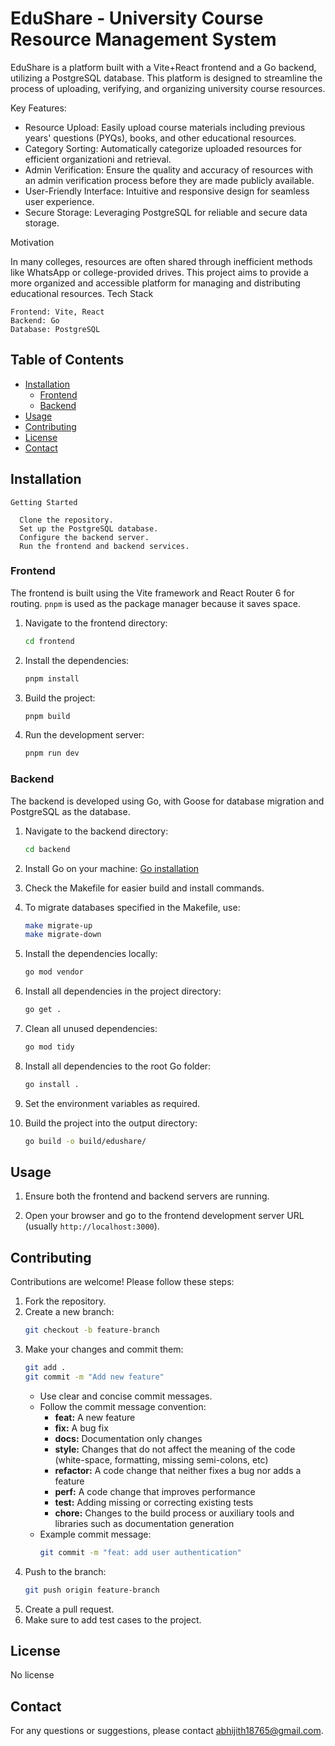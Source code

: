 # EduShare - University Course Resource Management System

EduShare is a platform built with a Vite+React frontend and a Go backend, utilizing a PostgreSQL database. This platform is designed to streamline the process of uploading, verifying, and organizing university course resources.

Key Features:

- Resource Upload: Easily upload course materials including previous years' questions (PYQs), books, and other educational resources.
- Category Sorting: Automatically categorize uploaded resources for efficient organizationi and retrieval.
- Admin Verification: Ensure the quality and accuracy of resources with an admin verification process before they are made publicly available.
- User-Friendly Interface: Intuitive and responsive design for seamless user experience.
- Secure Storage: Leveraging PostgreSQL for reliable and secure data storage.

Motivation

In many colleges, resources are often shared through inefficient methods like WhatsApp or college-provided drives. This project aims to provide a more organized and accessible platform for managing and distributing educational resources.
Tech Stack

    Frontend: Vite, React
    Backend: Go
    Database: PostgreSQL

## Table of Contents
- [Installation](#installation)
  - [Frontend](#frontend)
  - [Backend](#backend)
- [Usage](#usage)
- [Contributing](#contributing)
- [License](#license)
- [Contact](#contact)

## Installation
    Getting Started
    
      Clone the repository.
      Set up the PostgreSQL database.
      Configure the backend server.
      Run the frontend and backend services.
      
### Frontend

The frontend is built using the Vite framework and React Router 6 for routing. `pnpm` is used as the package manager because it saves space.

1. Navigate to the frontend directory:
    ```bash
    cd frontend
    ```

2. Install the dependencies:
    ```bash
    pnpm install
    ```

3. Build the project:
    ```bash
    pnpm build
    ```

4. Run the development server:
    ```bash
    pnpm run dev
    ```

### Backend

The backend is developed using Go, with Goose for database migration and PostgreSQL as the database.

1. Navigate to the backend directory:
    ```bash
    cd backend
    ```

2. Install Go on your machine: [Go installation](https://go.dev/doc/install)

3. Check the Makefile for easier build and install commands.

4. To migrate databases specified in the Makefile, use:
    ```bash
    make migrate-up
    make migrate-down
    ```

5. Install the dependencies locally:
    ```bash
    go mod vendor
    ```

6. Install all dependencies in the project directory:
    ```bash
    go get .
    ```

7. Clean all unused dependencies:
    ```bash
    go mod tidy
    ```

8. Install all dependencies to the root Go folder:
    ```bash
    go install .
    ```

9. Set the environment variables as required.

10. Build the project into the output directory:
    ```bash
    go build -o build/edushare/
    ```

## Usage

1. Ensure both the frontend and backend servers are running.

2. Open your browser and go to the frontend development server URL (usually `http://localhost:3000`).

## Contributing

Contributions are welcome! Please follow these steps:

1. Fork the repository.
2. Create a new branch:
    ```bash
    git checkout -b feature-branch
    ```
3. Make your changes and commit them:
    ```bash
    git add .
    git commit -m "Add new feature"
    ```
   - Use clear and concise commit messages.
   - Follow the commit message convention:
     - **feat:** A new feature
     - **fix:** A bug fix
     - **docs:** Documentation only changes
     - **style:** Changes that do not affect the meaning of the code (white-space, formatting, missing semi-colons, etc)
     - **refactor:** A code change that neither fixes a bug nor adds a feature
     - **perf:** A code change that improves performance
     - **test:** Adding missing or correcting existing tests
     - **chore:** Changes to the build process or auxiliary tools and libraries such as documentation generation
   - Example commit message:
     ```bash
     git commit -m "feat: add user authentication"
     ```
4. Push to the branch:
    ```bash
    git push origin feature-branch
    ```
5. Create a pull request.
6. Make sure to add test cases to the project.

## License

No license

## Contact

For any questions or suggestions, please contact [abhijith18765@gmail.com](mailto:abhijith18765@gmail.com).
